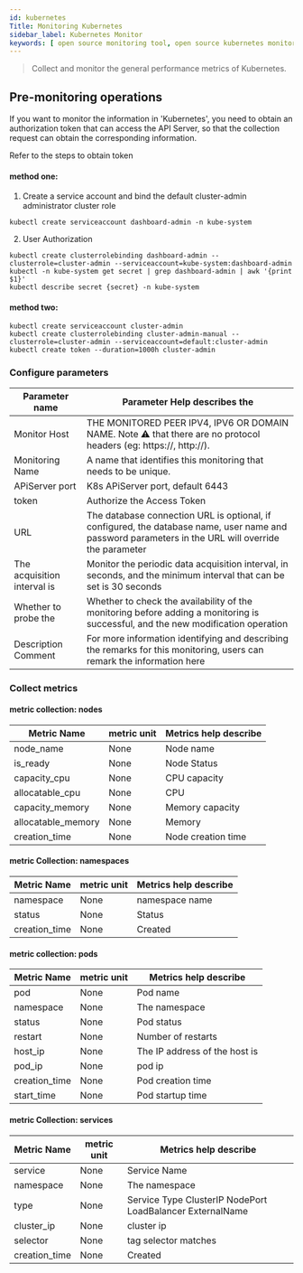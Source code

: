 ```yaml
---
id: kubernetes
Title: Monitoring Kubernetes
sidebar_label: Kubernetes Monitor
keywords: [ open source monitoring tool, open source kubernetes monitoring tool, monitoring kubernetes metrics ]
---
```


> Collect and monitor the general performance metrics of Kubernetes.

## Pre-monitoring operations

If you want to monitor the information in 'Kubernetes', you need to obtain an authorization token that can access the API Server, so that the collection request can obtain the corresponding
information.

Refer to the steps to obtain token

#### method one:

1. Create a service account and bind the default cluster-admin administrator cluster role

```kubectl create serviceaccount dashboard-admin -n kube-system```

2. User Authorization

```shell
kubectl create clusterrolebinding dashboard-admin --clusterrole=cluster-admin --serviceaccount=kube-system:dashboard-admin
kubectl -n kube-system get secret | grep dashboard-admin | awk '{print $1}'
kubectl describe secret {secret} -n kube-system
```

#### method two:

```shell
kubectl create serviceaccount cluster-admin
kubectl create clusterrolebinding cluster-admin-manual --clusterrole=cluster-admin --serviceaccount=default:cluster-admin
kubectl create token --duration=1000h cluster-admin
```

### Configure parameters

| Parameter name              | Parameter Help describes the                                                                                                                        |
|-----------------------------|-----------------------------------------------------------------------------------------------------------------------------------------------------|
| Monitor Host                | THE MONITORED PEER IPV4, IPV6 OR DOMAIN NAME. Note ⚠️ that there are no protocol headers (eg: https://, http://).                                   |
| Monitoring Name             | A name that identifies this monitoring that needs to be unique.                                                                                     |
| APiServer port              | K8s APiServer port, default 6443                                                                                                                    |
| token                       | Authorize the Access Token                                                                                                                          |
| URL                         | The database connection URL is optional, if configured, the database name, user name and password parameters in the URL will override the parameter | configured above
| The acquisition interval is | Monitor the periodic data acquisition interval, in seconds, and the minimum interval that can be set is 30 seconds                                  |
| Whether to probe the        | Whether to check the availability of the monitoring before adding a monitoring is successful, and the new modification operation                    | will continue only if the probe is successful
| Description Comment         | For more information identifying and describing the remarks for this monitoring, users can remark the information here                              |

### Collect metrics

#### metric collection: nodes

| Metric Name        | metric unit | Metrics help describe |
|--------------------|-------------|-----------------------|
| node_name          | None        | Node name             |
| is_ready           | None        | Node Status           |
| capacity_cpu       | None        | CPU capacity          |
| allocatable_cpu    | None        | CPU                   | allotted
| capacity_memory    | None        | Memory capacity       |
| allocatable_memory | None        | Memory                | allocated
| creation_time      | None        | Node creation time    |

#### metric Collection: namespaces

| Metric Name   | metric unit | Metrics help describe |
|---------------|-------------|-----------------------|
| namespace     | None        | namespace name        |
| status        | None        | Status                |
| creation_time | None        | Created               |

#### metric collection: pods

| Metric Name   | metric unit | Metrics help describe         |
|---------------|-------------|-------------------------------|
| pod           | None        | Pod name                      |
| namespace     | None        | The namespace                 | to which the pod belongs
| status        | None        | Pod status                    |
| restart       | None        | Number of restarts            |
| host_ip       | None        | The IP address of the host is |
| pod_ip        | None        | pod ip                        |
| creation_time | None        | Pod creation time             |
| start_time    | None        | Pod startup time              |

#### metric Collection: services

| Metric Name   | metric unit | Metrics help describe                                     |
|---------------|-------------|-----------------------------------------------------------|
| service       | None        | Service Name                                              |
| namespace     | None        | The namespace                                             | to which the service belongs
| type          | None        | Service Type ClusterIP NodePort LoadBalancer ExternalName |
| cluster_ip    | None        | cluster ip                                                |
| selector      | None        | tag selector matches                                      |
| creation_time | None        | Created                                                   |
